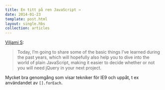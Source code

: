 ```yaml
---
title: En titt på ren JavaScript →
date: 2014-01-23
template: post.html
layout: single.hbs
collection: articles
---
```

[Viljami S](http://blog.adtile.me/2014/01/16/a-dive-into-plain-javascript/):

> Today, I’m going to share some of the basic things I’ve learned during the past years, which will hopefully also help you to dive into the world of plain JavaScript, making it easier to decide whether or not you will need jQuery in your next project.

Mycket bra genomgång som visar tekniker för IE9 och uppåt, t ex användandet av `[].forEach`.
